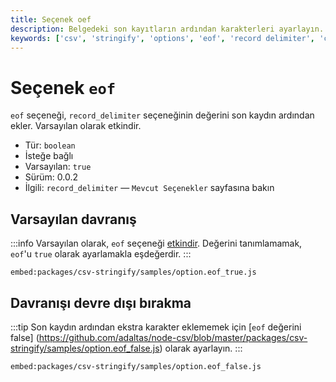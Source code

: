 ```yaml
---
title: Seçenek oef
description: Belgedeki son kayıtların ardından karakterleri ayarlayın. 'eof' seçeneği, kayıtların nasıl yapılandırıldığını anlamak için kritik bir öneme sahiptir.
keywords: ['csv', 'stringify', 'options', 'eof', 'record delimiter', 'configuration', 'data processing']
---
```


# Seçenek `eof`

`eof` seçeneği, `record_delimiter` seçeneğinin değerini son kaydın ardından ekler. Varsayılan olarak etkindir.

* Tür: `boolean`
* İsteğe bağlı
* Varsayılan: `true`
* Sürüm: 0.0.2
* İlgili: `record_delimiter` &mdash; `Mevcut Seçenekler` sayfasına bakın

## Varsayılan davranış

:::info
Varsayılan olarak, `eof` seçeneği [etkindir](https://github.com/adaltas/node-csv/blob/master/packages/csv-stringify/samples/option.eof_true.js). Değerini tanımlamamak, `eof`'u `true` olarak ayarlamakla eşdeğerdir.
:::

`embed:packages/csv-stringify/samples/option.eof_true.js`

## Davranışı devre dışı bırakma

:::tip
Son kaydın ardından ekstra karakter eklememek için [`eof` değerini false] (https://github.com/adaltas/node-csv/blob/master/packages/csv-stringify/samples/option.eof_false.js) olarak ayarlayın.
:::

`embed:packages/csv-stringify/samples/option.eof_false.js`
